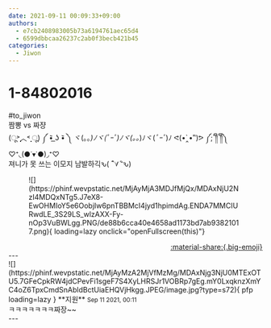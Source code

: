 ```yaml
---
date: 2021-09-11 00:09:33+09:00
authors:
  - e7cb2408983005b73a6194761aec65d4
  - 6599dbbcaa26237c2ab0f3becb421b45
categories:
  - Jiwon
---
```


# 1-84802016

<div class="post-container" markdown="1">
<div class="content-container md-sidebar__scrollwrap" markdown="1">

\#to_jiwon<br>짬뽕 vs 짜쟝<br>(ू˃̣̣̣̣̣̣︿˂̣̣̣̣̣̣ ू) ༼  •᷅  ͟ʖ •᷅   ༽ ヾ(｡｡*)ﾉヾ(*ﾟｰﾟ*)ﾉヾ(｡｡*)ﾉヾ(*ﾟｰﾟ*)ﾉ ᕙ(•̀‸•́‶)ᕗ ༼;´༎ຶ  ༎ຶ༽♡⁺◟(●˙▾˙●)◞⁺♡<br>져니가 못 쓰는 이모지 남발하긱ԅ( ¯ิ∀ ¯ิԅ)<br>
<figure markdown="1">
![](https://phinf.wevpstatic.net/MjAyMjA3MDJfMjQx/MDAxNjU2NzI4MDQxNTg5.J7eX8-EwOHMIoY5e6OobjIw6pnTBBMcI4jyd1hpimdAg.ENDA7MMCIURwdLE_3S29LS_wlzAXX-Fy-nOp3VuBWLgg.PNG/de88b6cca40e4658ad1173bd7ab93821017.png){ loading=lazy onclick="openFullscreen(this)"}
</figure>


</div>
</div>

<div style="text-align: right;" markdown="1">
<a href="https://weverse.io/fromis9/fanpost/1-84802016" style="text-align: right;">:material-share:{.big-emoji}</a>
</div>
---

<div class="comments-container md-sidebar__scrollwrap" markdown="1">
<div class="comment" markdown="1">
<div class='id-container' markdown="1">
![](https://phinf.wevpstatic.net/MjAyMzA2MjVfMzMg/MDAxNjg3NjU0MTExOTU5.7GFeCpkRW4jdCPevFi1sgeF7S4XyLHRSJr1VOBRp7gEg.mY0LxqknzXmYC4oZ6TpxCmdSnAbldBctUiaEHQVjHkgg.JPEG/image.jpg?type=s72){ pfp loading=lazy }
**<span class="artist">지원</span>** <small>Sep 11 2021, 00:11</small><br>
</div>
<div class='comment-body' markdown="1">
ㅋㅋㅋㅋㅋㅋㅋ짜장~~
</div>
</div>
</div>
---
